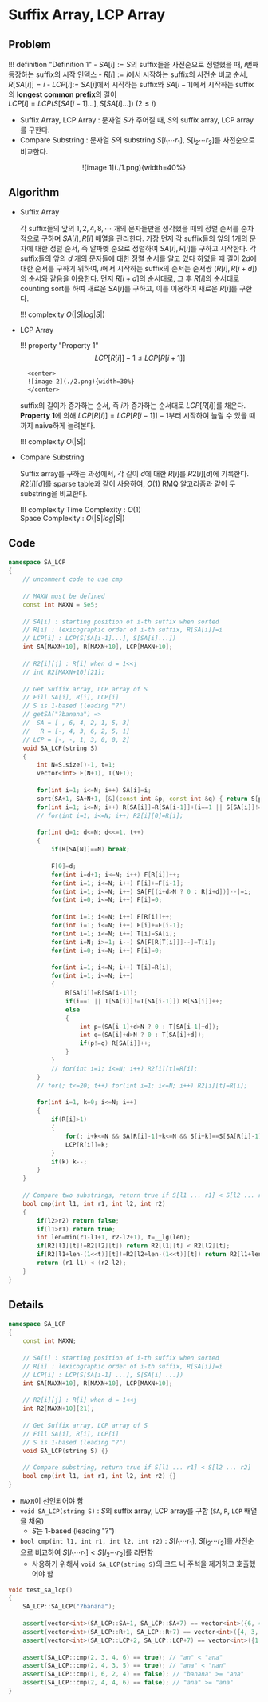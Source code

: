 # Suffix Array, LCP Array

## Problem

!!! definition "Definition 1" 
    - $SA[i] := S$의 suffix들을 사전순으로 정렬했을 때, $i$번째 등장하는 suffix의 시작 인덱스
    - $R[i] := i$에서 시작하는 suffix의 사전순 비교 순서, $R[SA[i]]=i$
    - $LCP[i] :=$ $SA[i]$에서 시작하는 suffix와 $SA[i-1]$에서 시작하는 suffix의 **longest common prefix**의 길이  
      $LCP[i] = LCP(S[SA[i-1]...], S[SA[i]...])$ $(2 \le i)$

- Suffix Array, LCP Array : 문자열 $S$가 주어질 때, $S$의 suffix array, LCP array를 구한다.
- Compare Substring : 문자열 $S$의 substring $S[l_1 \cdots r_1]$, $S[l_2 \cdots r_2]$를 사전순으로 비교한다.

<center>
![image 1](./1.png){width=40%}
</center>

## Algorithm

- Suffix Array

    각 suffix들의 앞의 $1, 2, 4, 8, \cdots$ 개의 문자들만을 생각했을 때의 정렬 순서를 순차적으로 구하며 $SA[i], R[i]$ 배열을 관리한다.
    가장 먼저 각 suffix들의 앞의 $1$개의 문자에 대한 정렬 순서, 즉 알파벳 순으로 정렬하여 $SA[i], R[i]$를 구하고 시작한다.
    각 suffix들의 앞의 $d$ 개의 문자들에 대한 정렬 순서를 알고 있다 하였을 때 길이 $2d$에 대한 순서를 구하기 위하여, $i$에서 시작하는 suffix의 순서는 순서쌍 $(R[i], R[i+d])$의 순서와 같음을 이용한다.
    먼저 $R[i+d]$의 순서대로, 그 후 $R[i]$의 순서대로 counting sort를 하여 새로운 $SA[i]$를 구하고, 이를 이용하여 새로운 $R[i]$를 구한다.

    !!! complexity
        $O(|S|log|S|)$

- LCP Array

    !!! property "Property 1"
        $$LCP[R[i]]-1 \le LCP[R[i+1]]$$

        <center>
        ![image 2](./2.png){width=30%}
        </center>
    
    suffix의 길이가 증가하는 순서, 즉 $i$가 증가하는 순서대로 $LCP[R[i]]$를 채운다.
    **Property 1**에 의해 $LCP[R[i]]=LCP[R[i-1]]-1$부터 시작하여 늘릴 수 있을 때까지 naive하게 늘려본다.

    !!! complexity
        $O(|S|)$

- Compare Substring
    
    Suffix array를 구하는 과정에서, 각 길이 $d$에 대한 $R[i]$를 $R2[i][d]$에 기록한다.
    $R2[i][d]$를 sparse table과 같이 사용하여, $O(1)$ RMQ 알고리즘과 같이 두 substring을 비교한다.

    !!! complexity
        Time Complexity : $O(1)$  
        Space Complexity : $O(|S|log|S|)$

## Code

``` cpp linenums="1" title="sa_lcp.cpp"
namespace SA_LCP
{
    // uncomment code to use cmp
    
    // MAXN must be defined
    const int MAXN = 5e5;

    // SA[i] : starting position of i-th suffix when sorted
    // R[i] : lexicographic order of i-th suffix, R[SA[i]]=i
    // LCP[i] : LCP(S[SA[i-1]...], S[SA[i]...])
    int SA[MAXN+10], R[MAXN+10], LCP[MAXN+10];
    
    // R2[i][j] : R[i] when d = 1<<j
    // int R2[MAXN+10][21];

    // Get Suffix array, LCP array of S
    // Fill SA[i], R[i], LCP[i]
    // S is 1-based (leading "?")
    // getSA("?banana") =>
    //  SA = [-, 6, 4, 2, 1, 5, 3]
    //   R = [-, 4, 3, 6, 2, 5, 1]
    // LCP = [-, -, 1, 3, 0, 0, 2]
    void SA_LCP(string S)
    {
        int N=S.size()-1, t=1;
        vector<int> F(N+1), T(N+1);

        for(int i=1; i<=N; i++) SA[i]=i;
        sort(SA+1, SA+N+1, [&](const int &p, const int &q) { return S[p]<S[q]; });
        for(int i=1; i<=N; i++) R[SA[i]]=R[SA[i-1]]+(i==1 || S[SA[i]]!=S[SA[i-1]]);
        // for(int i=1; i<=N; i++) R2[i][0]=R[i];

        for(int d=1; d<=N; d<<=1, t++)
        {
            if(R[SA[N]]==N) break;

            F[0]=d;
            for(int i=d+1; i<=N; i++) F[R[i]]++; 
            for(int i=1; i<=N; i++) F[i]+=F[i-1];
            for(int i=1; i<=N; i++) SA[F[(i+d>N ? 0 : R[i+d])]--]=i;
            for(int i=0; i<=N; i++) F[i]=0;

            for(int i=1; i<=N; i++) F[R[i]]++; 
            for(int i=1; i<=N; i++) F[i]+=F[i-1];
            for(int i=1; i<=N; i++) T[i]=SA[i];
            for(int i=N; i>=1; i--) SA[F[R[T[i]]]--]=T[i];
            for(int i=0; i<=N; i++) F[i]=0;

            for(int i=1; i<=N; i++) T[i]=R[i];
            for(int i=1; i<=N; i++)
            {
                R[SA[i]]=R[SA[i-1]];
                if(i==1 || T[SA[i]]!=T[SA[i-1]]) R[SA[i]]++;
                else
                {
                    int p=(SA[i-1]+d>N ? 0 : T[SA[i-1]+d]);
                    int q=(SA[i]+d>N ? 0 : T[SA[i]+d]);
                    if(p!=q) R[SA[i]]++;
                }
            }
            // for(int i=1; i<=N; i++) R2[i][t]=R[i];
        }
        // for(; t<=20; t++) for(int i=1; i<=N; i++) R2[i][t]=R[i];
        
        for(int i=1, k=0; i<=N; i++)
        {
            if(R[i]>1)
            {
                for(; i+k<=N && SA[R[i]-1]+k<=N && S[i+k]==S[SA[R[i]-1]+k]; k++);
                LCP[R[i]]=k;
            }
            if(k) k--;
        }
    }

    // Compare two substrings, return true if S[l1 ... r1] < S[l2 ... r2]
    bool cmp(int l1, int r1, int l2, int r2)
    {
        if(l2>r2) return false;
        if(l1>r1) return true;
        int len=min(r1-l1+1, r2-l2+1), t=__lg(len);
        if(R2[l1][t]!=R2[l2][t]) return R2[l1][t] < R2[l2][t];
        if(R2[l1+len-(1<<t)][t]!=R2[l2+len-(1<<t)][t]) return R2[l1+len-(1<<t)][t] < R2[l2+len-(1<<t)][t];
        return (r1-l1) < (r2-l2);
    }
}
```

## Details

``` cpp linenums="1" title="template"
namespace SA_LCP
{
    const int MAXN;

    // SA[i] : starting position of i-th suffix when sorted
    // R[i] : lexicographic order of i-th suffix, R[SA[i]]=i
    // LCP[i] : LCP(S[SA[i-1] ...], S[SA[i] ...])
    int SA[MAXN+10], R[MAXN+10], LCP[MAXN+10];

    // R2[i][j] : R[i] when d = 1<<j
    int R2[MAXN+10][21];

    // Get Suffix array, LCP array of S
    // Fill SA[i], R[i], LCP[i]
    // S is 1-based (leading "?")
    void SA_LCP(string S) {}

    // Compare substring, return true if S[l1 ... r1] < S[l2 ... r2]
    bool cmp(int l1, int r1, int l2, int r2) {}
}
```

- `MAXN`이 선언되어야 함
- `void SA_LCP(string S)` : $S$의 suffix array, LCP array를 구함 (`SA`, `R`, `LCP` 배열을 채움)
    - $S$는 1-based (leading "?")
- `bool cmp(int l1, int r1, int l2, int r2)` : $S[l_1 \cdots r_1]$, $S[l_2 \cdots r_2]$를 사전순으로 비교하여 $S[l_1 \cdots r_1] < S[l_2 \cdots r_2]$를 리턴함
    - 사용하기 위해서 `void SA_LCP(string S)`의 코드 내 주석을 제거하고 호출했어야 함

``` cpp linenums="1" title="example"
void test_sa_lcp()
{
    SA_LCP::SA_LCP("?banana");

    assert(vector<int>(SA_LCP::SA+1, SA_LCP::SA+7) == vector<int>({6, 4, 2, 1, 5, 3}));
    assert(vector<int>(SA_LCP::R+1, SA_LCP::R+7) == vector<int>({4, 3, 6, 2, 5, 1}));
    assert(vector<int>(SA_LCP::LCP+2, SA_LCP::LCP+7) == vector<int>({1, 3, 0, 0, 2}));

    assert(SA_LCP::cmp(2, 3, 4, 6) == true); // "an" < "ana"
    assert(SA_LCP::cmp(2, 4, 3, 5) == true); // "ana" < "nan"
    assert(SA_LCP::cmp(1, 6, 2, 4) == false); // "banana" >= "ana"
    assert(SA_LCP::cmp(2, 4, 4, 6) == false); // "ana" >= "ana"
}
```